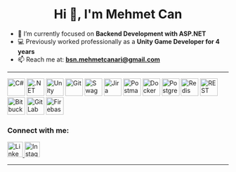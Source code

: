<h1 align="center">Hi 👋, I'm Mehmet Can</h1>

- 🔭 I’m currently focused on **Backend Development with ASP.NET**
- 💻 Previously worked professionally as a **Unity Game Developer for 4 years**
- 📫 Reach me at: **bsn.mehmetcanari@gmail.com**
---
<p>
  <!-- Language & Frameworks -->
  <img src="https://cdn.jsdelivr.net/gh/devicons/devicon/icons/csharp/csharp-original.svg" height="40" alt="C#" />
  <img src="https://cdn.jsdelivr.net/gh/devicons/devicon/icons/dot-net/dot-net-original.svg" height="40" alt=".NET" />
  <img src="https://cdn.jsdelivr.net/gh/devicons/devicon/icons/unity/unity-original.svg" height="40" alt="Unity" />

  <!-- Tools -->
  <img src="https://cdn.jsdelivr.net/gh/devicons/devicon/icons/git/git-original.svg" height="40" alt="Git" />
  <img src="https://cdn.jsdelivr.net/gh/devicons/devicon/icons/swagger/swagger-original.svg" height="40" alt="Swagger" />
  <img src="https://cdn.jsdelivr.net/gh/devicons/devicon/icons/jira/jira-original.svg" height="40" alt="Jira" />
  <img src="https://cdn.jsdelivr.net/gh/devicons/devicon/icons/postman/postman-original.svg" height="40" alt="Postman" />
  <img src="https://cdn.jsdelivr.net/gh/devicons/devicon/icons/docker/docker-original.svg" height="40" alt="Docker" />

  <!-- Databases -->
  <img src="https://cdn.jsdelivr.net/gh/devicons/devicon/icons/postgresql/postgresql-original.svg" height="40" alt="PostgreSQL" />
  <img src="https://cdn.jsdelivr.net/gh/devicons/devicon/icons/redis/redis-original.svg" height="40" alt="Redis" />

  <!-- Extra Tools (from external source) -->
  <img src="https://raw.githubusercontent.com/marwin1991/profile-technology-icons/refs/heads/main/icons/rest.png" height="40" alt="REST" />
  <img src="https://raw.githubusercontent.com/marwin1991/profile-technology-icons/refs/heads/main/icons/bitbucket.png" height="40" alt="Bitbucket" />
  <img src="https://raw.githubusercontent.com/marwin1991/profile-technology-icons/refs/heads/main/icons/gitlab.png" height="40" alt="GitLab" />
  <img src="https://raw.githubusercontent.com/marwin1991/profile-technology-icons/refs/heads/main/icons/firebase.png" height="40" alt="Firebase" />
</p>




### Connect with me:
<p>
<a href="https://www.linkedin.com/in/mehmetcanari/" target="_blank">
  <img src="https://img.shields.io/badge/LinkedIn-0077B5?style=for-the-badge&logo=linkedin&logoColor=white" height="35" alt="LinkedIn" />
</a>
<a href="https://www.instagram.com/mehmetcanarii/" target="_blank">
  <img src="https://img.shields.io/badge/Instagram-E4405F?style=for-the-badge&logo=instagram&logoColor=white" height="35" alt="Instagram" />
</a>

</p>

---
